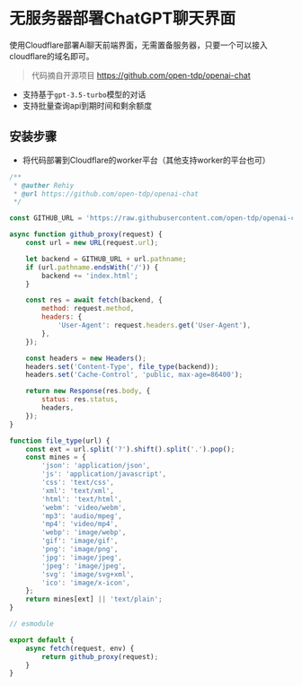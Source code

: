 # 无服务器部署ChatGPT聊天界面

[//]: #author (若海)
[//]: #time (2023-05-28 12:00:00)
[//]: #tags (ai,cloudflare,worker,chatgpt)

使用Cloudflare部署Ai聊天前端界面，无需置备服务器，只要一个可以接入cloudflare的域名即可。

> 代码摘自开源项目 <https://github.com/open-tdp/openai-chat>

- 支持基于`gpt-3.5-turbo`模型的对话
- 支持批量查询api到期时间和剩余额度

## 安装步骤

- 将代码部署到Cloudflare的worker平台（其他支持worker的平台也可）

```js
/**
 * @auther Rehiy
 * @url https://github.com/open-tdp/openai-chat
 */

const GITHUB_URL = 'https://raw.githubusercontent.com/open-tdp/openai-chat/master';

async function github_proxy(request) {
    const url = new URL(request.url);

    let backend = GITHUB_URL + url.pathname;
    if (url.pathname.endsWith('/')) {
        backend += 'index.html';
    }

    const res = await fetch(backend, {
        method: request.method,
        headers: {
            'User-Agent': request.headers.get('User-Agent'),
        },
    });

    const headers = new Headers();
    headers.set('Content-Type', file_type(backend));
    headers.set('Cache-Control', 'public, max-age=86400');

    return new Response(res.body, {
        status: res.status,
        headers,
    });
}

function file_type(url) {
    const ext = url.split('?').shift().split('.').pop();
    const mines = {
        'json': 'application/json',
        'js': 'application/javascript',
        'css': 'text/css',
        'xml': 'text/xml',
        'html': 'text/html',
        'webm': 'video/webm',
        'mp3': 'audio/mpeg',
        'mp4': 'video/mp4',
        'webp': 'image/webp',
        'gif': 'image/gif',
        'png': 'image/png',
        'jpg': 'image/jpeg',
        'jpeg': 'image/jpeg',
        'svg': 'image/svg+xml',
        'ico': 'image/x-icon',
    };
    return mines[ext] || 'text/plain';
}

// esmodule

export default {
    async fetch(request, env) {
        return github_proxy(request);
    }
}
```

